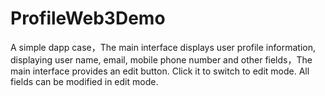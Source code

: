 # ProfileWeb3Demo
A simple dapp case，The main interface displays user profile information, displaying user name, email, mobile phone number and other fields，The main interface provides an edit button. Click it to switch to edit mode. All fields can be modified in edit mode.
